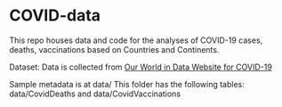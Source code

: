 # COVID-data
This repo houses data and code for the analyses of COVID-19 cases, deaths, vaccinations based on Countries and Continents.

Dataset: Data is collected from [Our World in Data Website for COVID-19](https://ourworldindata.org/covid-deaths) 

Sample metadata is at data/ This folder has the following tables:  data/CovidDeaths and  data/CovidVaccinations
